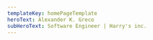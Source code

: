 ```yaml
---
templateKey: homePageTemplate
heroText: Alexander K. Greco
subHeroText: Software Engineer | Harry's inc.
---
```


